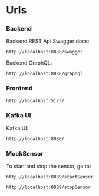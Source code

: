 # Urls

### Backend

Backend REST Api Swagger docs:

```
http://localhost:8088/swagger
```

Backend GraphQL:

```
http://localhost:8088/graphql
```

### Frontend

```
http://localhost:5173/
```

### Kafka UI

Kafka UI:

```
http://localhost:8080/
```

### MockSensor

To start and stop the sensor, go to:

```
http://localhost:8089/startSensor
```

```
http://localhost:8089/stopSensor
```
